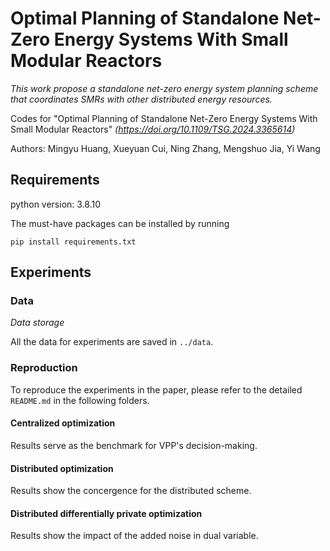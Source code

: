 # Optimal Planning of Standalone Net-Zero Energy Systems With Small Modular Reactors
*This work propose a standalone net-zero energy system planning scheme that coordinates SMRs with other distributed energy resources.*

Codes for "Optimal Planning of Standalone Net-Zero Energy Systems With Small Modular Reactors"
 *(https://doi.org/10.1109/TSG.2024.3365614)*

Authors: Mingyu Huang, Xueyuan Cui, Ning Zhang, Mengshuo Jia, Yi Wang

## Requirements

python version: 3.8.10

The must-have packages can be installed by running
```
pip install requirements.txt
```
## Experiments
### Data
*Data storage*

All the data for experiments are saved in ```../data```. 

### Reproduction

To reproduce the experiments in the paper, please refer to the detailed ```README.md``` in the following folders.

#### Centralized optimization
Results serve as the benchmark for VPP's decision-making.

#### Distributed optimization
Results show the concergence for the distributed scheme.

#### Distributed differentially private optimization
Results show the impact of the added noise in dual variable.
